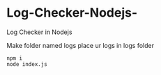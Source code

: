 # Log-Checker-Nodejs-
Log Checker in Nodejs

Make folder named logs 
place ur logs in logs folder

```npm i```
<br>
```node index.js```
